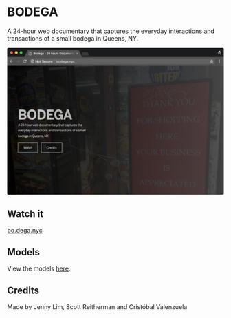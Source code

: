 # BODEGA

A 24-hour web documentary that captures the everyday interactions and transactions of a small bodega in Queens, NY.

![demo](images/front.png)

## Watch it

[bo.dega.nyc](http://bo.dega.nyc)

## Models

View the models [here](http://bo.dega.nyc/models.html).

## Credits

Made by Jenny Lim, Scott Reitherman and Cristóbal Valenzuela